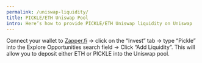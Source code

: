 ```yaml
---
permalink: /uniswap-liquidity/
title: PICKLE/ETH Uniswap Pool
intro: Here’s how to provide PICKLE/ETH Uniswap liquidity on Uniswap
---
```


Connect your wallet to [Zapper.fi](https://Zapper.fi) → click on the “Invest” tab → type “Pickle” into the Explore Opportunities search field → Click “Add Liquidity”. This will allow you to deposit either ETH or PICKLE into the Uniswap pool.

